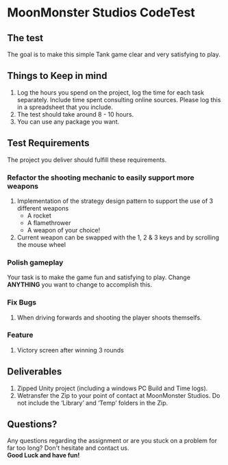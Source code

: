 # MoonMonster Studios CodeTest
## The test 
The goal is to make this simple Tank game clear and very satisfying to play.  

## Things to Keep in mind  
1. Log the hours you spend on the project, log the time for each task separately. Include time spent consulting online sources. Please log this in a spreadsheet that you include. 
1. The test should take around 8 - 10 hours.
1. You can use any package you want.

## Test Requirements  
The project you deliver should fulfill these requirements.  

### Refactor the shooting mechanic to easily support more weapons
1. Implementation of the strategy design pattern to support the use of 3 different weapons
    - A rocket
    - A flamethrower
    - A weapon of your choice!
1. Current weapon can be swapped with the 1, 2 & 3 keys and by scrolling the mouse wheel

### Polish gameplay
Your task is to make the game fun and satisfying to play. Change **ANYTHING** you want to change to accomplish this.

### Fix Bugs
1. When driving forwards and shooting the player shoots themselfs.

### Feature
1. Victory screen after winning 3 rounds

## Deliverables
1. Zipped Unity project (including a windows PC Build and Time logs). 
1. Wetransfer the Zip to your point of contact at MoonMonster Studios.
Do not include the ‘Library’ and ‘Temp’ folders in the Zip.

## Questions? 
Any questions regarding the assignment or are you stuck on a problem for far too long? Don't hesitate and contact us.\
**Good Luck and have fun!**
